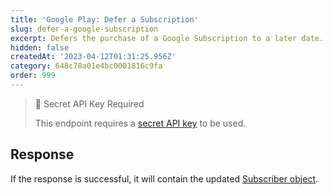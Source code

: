 ```yaml
---
title: 'Google Play: Defer a Subscription'
slug: defer-a-google-subscription
excerpt: Defers the purchase of a Google Subscription to a later date.
hidden: false
createdAt: '2023-04-12T01:31:25.956Z'
category: 648c78a01e4bc0001816c9fa
order: 999
---
```

> 🚧 Secret API Key Required
> 
> This endpoint requires a [secret API key](doc:authentication) to be used.

## Response

If the response is successful, it will contain the updated [Subscriber object](ref:subscribers#the-subscriber-object).